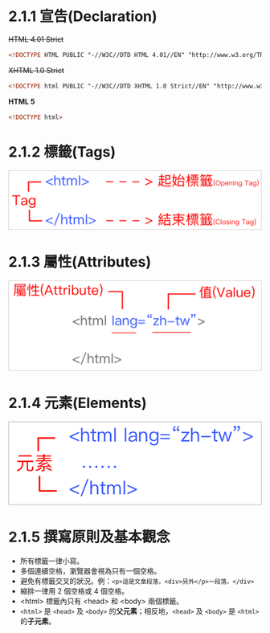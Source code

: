 # 2.1.1 宣告\(Declaration\)

~~HTML 4.01 Strict~~

```html
<!DOCTYPE HTML PUBLIC "-//W3C//DTD HTML 4.01//EN" "http://www.w3.org/TR/html4/strict.dtd">
```

~~XHTML 1.0 Strict~~

```html
<!DOCTYPE html PUBLIC "-//W3C//DTD XHTML 1.0 Strict//EN" "http://www.w3.org/TR/xhtml1/DTD/xhtml1-strict.dtd">
```

**HTML 5**

```html
<!DOCTYPE html>
```

# 2.1.2 標籤\(Tags\)

![](/assets/標籤.png)

# 2.1.3 屬性\(Attributes\)

![](/assets/屬性.png)

# 2.1.4 元素\(Elements\)

![](/assets/元素.png)

# 2.1.5 撰寫原則及基本觀念

* 所有標籤一律小寫。
* 多個連續空格，瀏覽器會視為只有一個空格。
* 避免有標籤交叉的狀況。例：`<p>這是文章段落，<div>另外</p>一段落。</div>`
* 縮排一律用 2 個空格或 4 個空格。
* &lt;html&gt; 標籤內只有 &lt;head&gt; 和 &lt;body&gt; 兩個標籤。
* `<html>` 是 `<head>` 及 `<body>` 的**父元素**；相反地，`<head>` 及 `<body>` 是 `<html>` 的**子元素**。

